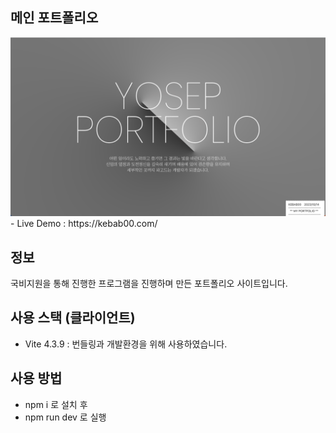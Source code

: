 ## 메인 포트폴리오

<img src="https://raw.githubusercontent.com/kebab000/2023-portfolio/main/src/assets/images/MAIN-PORT.png" />
- Live Demo : https://kebab00.com/

## 정보
국비지원을 통해 진행한 프로그램을 진행하며 만든 포트폴리오 사이트입니다.

## 사용 스택 (클라이언트)
- Vite 4.3.9 : 번들링과 개발환경을 위해 사용하였습니다.

## 사용 방법
- npm i 로 설치 후
- npm run dev 로 실행
